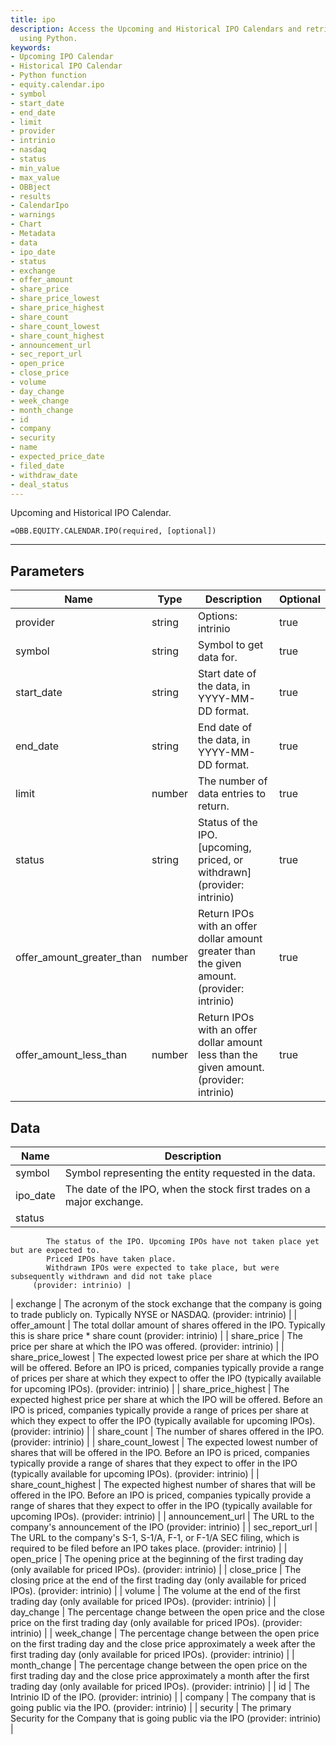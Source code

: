 ```yaml
---
title: ipo
description: Access the Upcoming and Historical IPO Calendars and retrieve IPO information
  using Python.
keywords: 
- Upcoming IPO Calendar
- Historical IPO Calendar
- Python function
- equity.calendar.ipo
- symbol
- start_date
- end_date
- limit
- provider
- intrinio
- nasdaq
- status
- min_value
- max_value
- OBBject
- results
- CalendarIpo
- warnings
- Chart
- Metadata
- data
- ipo_date
- status
- exchange
- offer_amount
- share_price
- share_price_lowest
- share_price_highest
- share_count
- share_count_lowest
- share_count_highest
- announcement_url
- sec_report_url
- open_price
- close_price
- volume
- day_change
- week_change
- month_change
- id
- company
- security
- name
- expected_price_date
- filed_date
- withdraw_date
- deal_status
---
```


<!-- markdownlint-disable MD041 -->

Upcoming and Historical IPO Calendar.

```excel wordwrap
=OBB.EQUITY.CALENDAR.IPO(required, [optional])
```

---

## Parameters

| Name | Type | Description | Optional |
| ---- | ---- | ----------- | -------- |
| provider | string | Options: intrinio | true |
| symbol | string | Symbol to get data for. | true |
| start_date | string | Start date of the data, in YYYY-MM-DD format. | true |
| end_date | string | End date of the data, in YYYY-MM-DD format. | true |
| limit | number | The number of data entries to return. | true |
| status | string | Status of the IPO. [upcoming, priced, or withdrawn] (provider: intrinio) | true |
| offer_amount_greater_than | number | Return IPOs with an offer dollar amount greater than the given amount. (provider: intrinio) | true |
| offer_amount_less_than | number | Return IPOs with an offer dollar amount less than the given amount. (provider: intrinio) | true |

## Data

| Name | Description |
| ---- | ----------- |
| symbol | Symbol representing the entity requested in the data.  |
| ipo_date | The date of the IPO, when the stock first trades on a major exchange.  |
| status | 
            The status of the IPO. Upcoming IPOs have not taken place yet but are expected to.
            Priced IPOs have taken place.
            Withdrawn IPOs were expected to take place, but were subsequently withdrawn and did not take place
         (provider: intrinio) |
| exchange | 
            The acronym of the stock exchange that the company is going to trade publicly on.
            Typically NYSE or NASDAQ.
         (provider: intrinio) |
| offer_amount | The total dollar amount of shares offered in the IPO. Typically this is share price * share count (provider: intrinio) |
| share_price | The price per share at which the IPO was offered. (provider: intrinio) |
| share_price_lowest | 
            The expected lowest price per share at which the IPO will be offered.
            Before an IPO is priced, companies typically provide a range of prices per share at which
            they expect to offer the IPO (typically available for upcoming IPOs).
         (provider: intrinio) |
| share_price_highest | 
            The expected highest price per share at which the IPO will be offered.
            Before an IPO is priced, companies typically provide a range of prices per share at which
            they expect to offer the IPO (typically available for upcoming IPOs).
         (provider: intrinio) |
| share_count | The number of shares offered in the IPO. (provider: intrinio) |
| share_count_lowest | 
            The expected lowest number of shares that will be offered in the IPO. Before an IPO is priced,
            companies typically provide a range of shares that they expect to offer in the IPO
            (typically available for upcoming IPOs).
         (provider: intrinio) |
| share_count_highest | 
            The expected highest number of shares that will be offered in the IPO. Before an IPO is priced,
            companies typically provide a range of shares that they expect to offer in the IPO
            (typically available for upcoming IPOs).
         (provider: intrinio) |
| announcement_url | The URL to the company's announcement of the IPO (provider: intrinio) |
| sec_report_url | 
            The URL to the company's S-1, S-1/A, F-1, or F-1/A SEC filing,
            which is required to be filed before an IPO takes place.
         (provider: intrinio) |
| open_price | The opening price at the beginning of the first trading day (only available for priced IPOs). (provider: intrinio) |
| close_price | The closing price at the end of the first trading day (only available for priced IPOs). (provider: intrinio) |
| volume | The volume at the end of the first trading day (only available for priced IPOs). (provider: intrinio) |
| day_change | 
            The percentage change between the open price and the close price on the first trading day
            (only available for priced IPOs).
         (provider: intrinio) |
| week_change | 
            The percentage change between the open price on the first trading day and the close price approximately
            a week after the first trading day (only available for priced IPOs).
         (provider: intrinio) |
| month_change | 
            The percentage change between the open price on the first trading day and the close price approximately
            a month after the first trading day (only available for priced IPOs).
         (provider: intrinio) |
| id | The Intrinio ID of the IPO. (provider: intrinio) |
| company | The company that is going public via the IPO. (provider: intrinio) |
| security | The primary Security for the Company that is going public via the IPO (provider: intrinio) |
